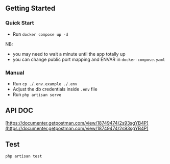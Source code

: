 ## Getting Started

### Quick Start

- Run `docker compose up -d`

NB:
- you may need to wait a minute until the app totally up
- you can change public port mapping and ENVAR in `docker-compose.yaml`

### Manual

- Run `cp ./.env.example ./.env`
- Adjust the db credentials inside `.env` file
- Run `php artisan serve`

## API DOC

[https://documenter.getpostman.com/view/18749474/2s93sgYB4P](https://documenter.getpostman.com/view/18749474/2s93sgYB4P)

## Test

```shell
php artisan test
```

